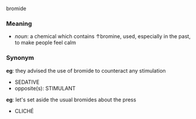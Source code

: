 bromide
### Meaning
+ _noun_: a chemical which contains ↑bromine, used, especially in the past, to make people feel calm

### Synonym

__eg__: they advised the use of bromide to counteract any stimulation

+ SEDATIVE
+ opposite(s): STIMULANT

__eg__: let's set aside the usual bromides about the press

+ CLICHÉ


